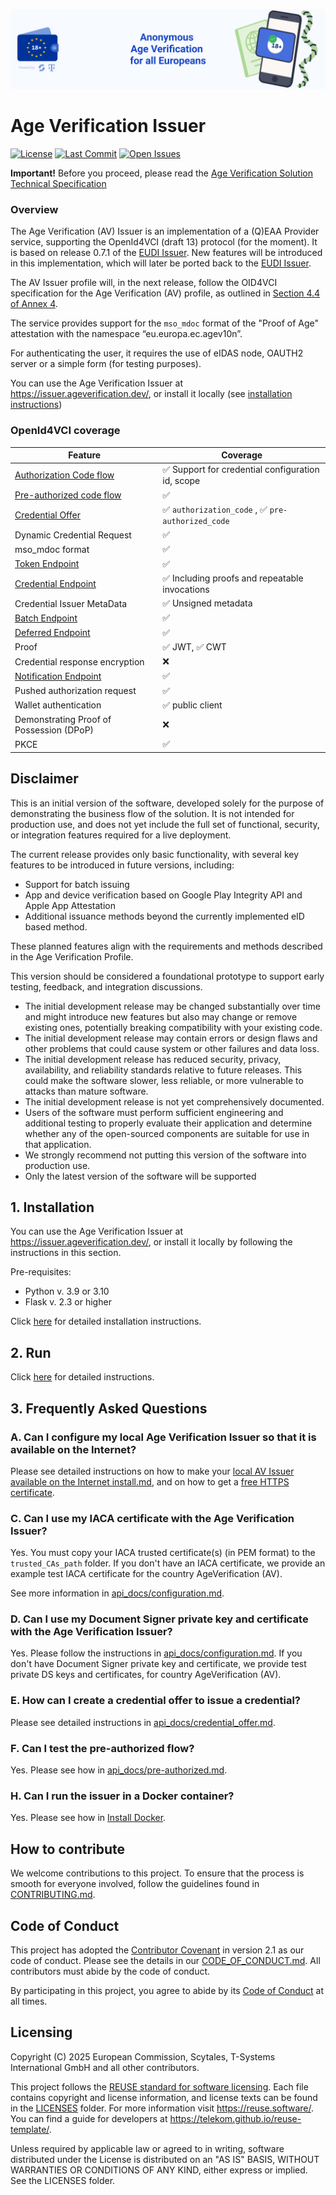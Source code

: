 <!--
SPDX-FileCopyrightText: 2025 European Commission

SPDX-License-Identifier: Apache-2.0
-->

![Proof of age attestations for all Europeans - An age verification solution for EU citizens and residents](images/top-banner-av.png)


# Age Verification Issuer

[![License](https://img.shields.io/badge/License-Apache%202.0-green.svg?style=flat)](https://www.apache.org/licenses/LICENSE-2.0)
[![Last Commit](https://img.shields.io/github/last-commit/eu-digital-identity-wallet/av-app-android-wallet-ui?style=flat)](/../../commits)
[![Open Issues](https://img.shields.io/github/issues/eu-digital-identity-wallet/av-app-android-wallet-ui?style=flat)](/../../issues)

**Important!** Before you proceed, please read
the [Age Verification Solution Technical Specification](https://github.com/eu-digital-identity-wallet/av-doc-technical-specification)


### Overview

The Age Verification (AV) Issuer is an implementation of a (Q)EAA Provider service, supporting the OpenId4VCI (draft 13) protocol (for the moment). It is based on release 0.7.1 of the [EUDI Issuer](https://github.com/eu-digital-identity-wallet/eudi-srv-web-issuing-eudiw-py). New features will be introduced in this implementation, which will later be ported back to the [EUDI Issuer](https://github.com/eu-digital-identity-wallet/eudi-srv-web-issuing-eudiw-py). 

The AV Issuer profile will, in the next release, follow the OID4VCI specification for the Age Verification (AV) profile, as outlined in [Section 4.4 of Annex 4](https://github.com/eu-digital-identity-wallet/av-doc-technical-specification/blob/main/docs/annexes/annex-4/annex-4-av-profile.md#a44-openid-for-verifiable-credential-issuance).

The service provides support for the `mso_mdoc` format of the "Proof of Age" attestation with the namespace “eu.europa.ec.agev10n”.

For authenticating the user, it requires the use of eIDAS node, OAUTH2 server or a simple form (for testing purposes).

You can use the Age Verification Issuer at https://issuer.ageverification.dev/, or install it locally (see [installation instructions](#1-installation))


### OpenId4VCI coverage


| Feature                                                   | Coverage                                                        |
|-------------------------------------------------------------------|-----------------------------------------------------------------|
| [Authorization Code flow](api_docs/authorization.md)              | ✅ Support for credential configuration id, scope               |
| [Pre-authorized code flow](api_docs/pre-authorized.md)            | ✅                                                              |
| [Credential Offer](api_docs/credential_offer.md)                  | ✅ `authorization_code` , ✅ `pre-authorized_code`              |
| Dynamic Credential Request                                        | ✅                                                              |
| mso_mdoc format                                                   | ✅                                                              |
| [Token Endpoint](api_docs/token.md)                               | ✅                                                              |
| [Credential Endpoint](api_docs/credential.md)                     | ✅ Including proofs and repeatable invocations                  |
| Credential Issuer MetaData                                        | ✅ Unsigned metadata                                            | 
| [Batch Endpoint](api_docs/batch_credential.md)                    | ✅                                                              | 
| [Deferred Endpoint](api_docs/deferred.md)                         | ✅                                                              |
| Proof                                                             | ✅ JWT, ✅ CWT                                                  |
| Credential response encryption                                    | ❌                                                              |
| [Notification Endpoint](api_docs/notification.md)                 | ✅                                                              |
| Pushed authorization request                                      | ✅                                                              |
| Wallet authentication                                             | ✅ public client                                                |
| Demonstrating Proof of Possession (DPoP)                          | ❌                                                              |
| PKCE                                                              | ✅                                                              |

##  Disclaimer

This is an initial version of the software, developed solely for the purpose of demonstrating the business flow of the solution. It is not intended for production use, and does not yet include the full set of functional, security, or integration features required for a live deployment.

The current release provides only basic functionality, with several key features to be introduced in future versions, including:
 - Support for batch issuing
 - App and device verification based on Google Play Integrity API and Apple App Attestation
 - Additional issuance methods beyond the currently implemented eID based method. 

These planned features align with the requirements and methods described in the Age Verification Profile.

This version should be considered a foundational prototype to support early testing, feedback, and integration discussions.
- The initial development release may be changed substantially over time and might introduce new features but also may change or remove existing ones, potentially breaking compatibility with your existing code.
- The initial development release may contain errors or design flaws and other problems that could cause system or other failures and data loss.
- The initial development release has reduced security, privacy, availability, and reliability standards relative to future releases. This could make the software slower, less reliable, or more vulnerable to attacks than mature software.
- The initial development release is not yet comprehensively documented.
- Users of the software must perform sufficient engineering and additional testing to properly evaluate their application and determine whether any of the open-sourced components are suitable for use in that application.
- We strongly recommend not putting this version of the software into production use.
- Only the latest version of the software will be supported


## 1. Installation

You can use the Age Verification Issuer at https://issuer.ageverification.dev/, or install it locally by following the instructions in this section.

Pre-requisites:

+ Python v. 3.9 or 3.10
+ Flask v. 2.3 or higher

Click [here](install.md) for detailed installation instructions.


## 2. Run

Click [here](install.md) for detailed instructions.

## 3. Frequently Asked Questions

### A. Can I configure my local Age Verification Issuer so that it is available on the Internet?

Please see detailed instructions on how to make your [local AV Issuer available on the Internet install.md](install.md#5-make-your-local-av-issuer-available-on-the-internet-optional), and on how to get a [free HTTPS certificate]([ll](https://github.com/T-Scy/av-srv-web-issuing-avw-py/blob/main/install.md#52-install-and-run-certbot-to-gef-a-free-https-certificate)).

### C. Can I use my IACA certificate with the Age Verification Issuer?

Yes. You must copy your IACA trusted certificate(s) (in PEM format) to the `trusted_CAs_path` folder. If you don't have an IACA certificate, we provide an example test IACA certificate for the country AgeVerification (AV).

See more information in [api_docs/configuration.md](api_docs/configuration.md#1-service-configuration).

### D. Can I use my Document Signer private key and certificate with the Age Verification Issuer?

Yes. Please follow the instructions in [api_docs/configuration.md](api_docs/configuration.md#2-configuration-of-countries). If you don't have Document Signer private key and certificate, we provide  test private DS keys and certificates, for country AgeVerification (AV).

### E. How can I create a credential offer to issue a credential?

Please see detailed instructions in [api_docs/credential_offer.md](api_docs/credential_offer.md).

### F. Can I test the pre-authorized flow?

Yes. Please see how in [api_docs/pre-authorized.md](api_docs/pre-authorized.md).

### H. Can I run the issuer in a Docker container?

Yes. Please see how in [Install Docker](install.md#6-docker).

## How to contribute

We welcome contributions to this project. To ensure that the process is smooth for everyone
involved, follow the guidelines found in [CONTRIBUTING.md](CONTRIBUTING.md).

## Code of Conduct

This project has adopted the [Contributor Covenant](https://www.contributor-covenant.org/) in version 2.1 as our code of conduct. Please see the details in our [CODE_OF_CONDUCT.md](CODE_OF_CONDUCT.md). All contributors must abide by the code of conduct.

By participating in this project, you agree to abide by its [Code of Conduct](CODE_OF_CONDUCT.md) at all times.

## Licensing

Copyright (C) 2025 European Commission, Scytales, T-Systems International GmbH and all other contributors.

This project follows the [REUSE standard for software licensing](https://reuse.software/). Each file contains copyright and license information, and license texts can be found in the [LICENSES](LICENSES) folder. For more information visit https://reuse.software/. You can find a guide for developers at https://telekom.github.io/reuse-template/.  

Unless required by applicable law or agreed to in writing, software distributed under the License is distributed on an "AS IS" BASIS, WITHOUT WARRANTIES OR CONDITIONS OF ANY KIND, either express or implied. See the LICENSES folder.
